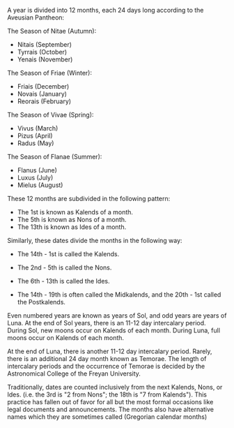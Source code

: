 A year is divided into 12 months, each 24 days long according to the Aveusian Pantheon:

The Season of Nitae (Autumn):
- Nitais (September)
- Tyrrais (October)
- Yenais (November)

The Season of Friae (Winter):
- Friais (December)
- Novais (January)
- Reorais (February)

The Season of Vivae (Spring):
- Vivus (March)
- Pizus (April)
- Radus (May)

The Season of Flanae (Summer):
- Flanus (June)
- Luxus (July)
- Mielus (August)

These 12 months are subdivided in the following pattern:
- The 1st is known as Kalends of a month.
- The 5th is known as Nons of a month.
- The 13th is known as Ides of a month.

Similarly, these dates divide the months in the following way:
- The 14th - 1st is called the Kalends.
- The 2nd - 5th is called the Nons.
- The 6th - 13th is called the Ides.

- The 14th - 19th is often called the Midkalends, and the 20th - 1st called the Postkalends.

Even numbered years are known as years of Sol, and odd years are years of Luna. At the end of Sol years, there is an 11-12 day intercalary period. During Sol, new moons occur on Kalends of each month. During Luna, full moons occur on Kalends of each month.

At the end of Luna, there is another 11-12 day intercalary period. Rarely, there is an additional 24 day month known as Temorae. The length of intercalary periods and the occurrence of Temorae is decided by the Astronomical College of the Freyan University.

Traditionally, dates are counted inclusively from the next Kalends, Nons, or Ides. (i.e. the 3rd is "2 from Nons"; the 18th is "7 from Kalends"). This practice has fallen out of favor for all but the most formal occasions like legal documents and announcements. The months also have alternative names which they are sometimes called (Gregorian calendar months)
